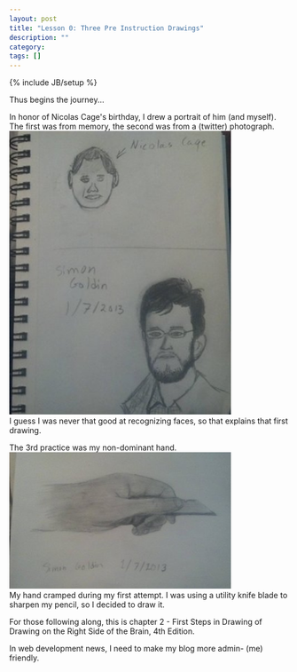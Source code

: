 ```yaml
---
layout: post
title: "Lesson 0: Three Pre Instruction Drawings"
description: ""
category: 
tags: []
---
```

{% include JB/setup %}
<p>Thus begins the journey...</p>
<p>In honor of Nicolas Cage's birthday, I drew a portrait of him (and myself).<br>
The first was from memory, the second was from a (twitter) photograph.<br>
<img src="/assets/images/portraits_1-7-2013_sm.jpg" alt="first portraits drawing, prior to instruction" style="width: 400px; height: auto"><br>
I guess I was never that good at recognizing faces, so that explains that first drawing.  </p>
<p>The 3rd practice was my non-dominant hand.<br>
<img src="/assets/images/hand_1-7-2013_sm.jpg" alt="first hand drawing, prior to instruction" style="width: 400px; height: auto"><br>
My hand cramped during my first attempt. I was using a utility knife blade to sharpen my pencil, so I decided to draw it.
</p>
<p>For those following along, this is chapter 2 - First Steps in Drawing of Drawing on the Right Side of the Brain, 4th Edition.</p>
<p>In web development news, I need to make my blog more admin- (me) friendly.</p>
